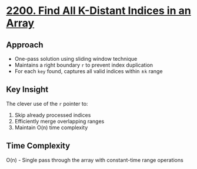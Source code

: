 # [2200. Find All K-Distant Indices in an Array](https://leetcode.com/problems/find-all-k-distant-indices-in-an-array/)

## Approach
- One-pass solution using sliding window technique
- Maintains a right boundary `r` to prevent index duplication
- For each `key` found, captures all valid indices within ±`k` range

## Key Insight
The clever use of the `r` pointer to:
1. Skip already processed indices
2. Efficiently merge overlapping ranges
3. Maintain O(n) time complexity

## Time Complexity
O(n) - Single pass through the array with constant-time range operations 